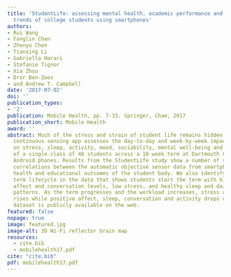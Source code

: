 ```yaml
---
title: 'StudentLife: assessing mental health, academic performance and behavioral
  trends of college students using smartphones'
authors:
- Rui Wang
- Fanglin Chen
- Zhenyu Chen
- Tianxing Li
- Gabriella Harari
- Stefanie Tignor
- Xia Zhou
- Dror Ben-Zeev
- and Andrew T. Campbell
date: '2017-07-02'
doi: ''
publication_types:
- '2'
publication: Mobile Health, pp. 7-33. Springer, Cham, 2017
publication_short: Mobile Health
award: ''
abstract: Much of the stress and strain of student life remains hidden. The StudentLife
  continuous sensing app assesses the day-to-day and week-by-week impact of workload
  on stress, sleep, activity, mood, sociability, mental well-being and academic performance
  of a single class of 48 students across a 10 week term at Dartmouth College using
  Android phones. Results from the StudentLife study show a number of significant
  correlations between the automatic objective sensor data from smartphones and mental
  health and educational outcomes of the student body. We also identify a Dartmouth
  term lifecycle in the data that shows students start the term with high positive
  affect and conversation levels, low stress, and healthy sleep and daily activity
  patterns. As the term progresses and the workload increases, stress appreciably
  rises while positive affect, sleep, conversation and activity drops off. The StudentLife
  dataset is publicly available on the web.
featured: false
nopage: true
image: featured.jpg
image-alt: 3D Wi-Fi reflector brain map
resources:
  - cite.bib
  - mobilehealth17.pdf
cite: "cite.bib"
pdf: mobilehealth17.pdf
---
```

